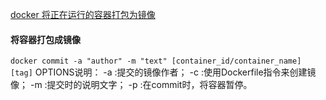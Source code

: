 [docker 将正在运行的容器打包为镜像](https://www.cnblogs.com/jackadam/p/9528448.html)

#### 将容器打包成镜像

`docker commit -a "author" -m "text" [container_id/container_name] [tag]`
OPTIONS说明：
-a :提交的镜像作者；
-c :使用Dockerfile指令来创建镜像；
-m :提交时的说明文字；
-p :在commit时，将容器暂停。

